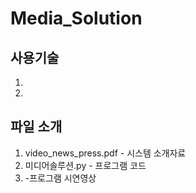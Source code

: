 # Media_Solution

## 사용기술
1.
2. 

## 파일 소개
1. video_news_press.pdf - 시스템 소개자료
2. 미디어솔루션.py - 프로그램 코드
3. -프로그램 시연영상
